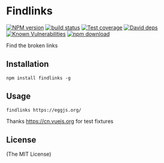 # Findlinks

[![NPM version][npm-image]][npm-url]
[![build status][travis-image]][travis-url]
[![Test coverage][codecov-image]][codecov-url]
[![David deps][david-image]][david-url]
[![Known Vulnerabilities][snyk-image]][snyk-url]
[![npm download][download-image]][download-url]

[npm-image]: https://img.shields.io/npm/v/findlinks.svg?style=flat-square
[npm-url]: https://npmjs.org/package/findlinks
[travis-image]: https://img.shields.io/travis/popomore/findlinks.svg?style=flat-square
[travis-url]: https://travis-ci.org/popomore/findlinks
[codecov-image]: https://codecov.io/gh/popomore/findlinks/branch/master/graph/badge.svg
[codecov-url]: https://codecov.io/gh/popomore/findlinks
[david-image]: https://img.shields.io/david/popomore/findlinks.svg?style=flat-square
[david-url]: https://david-dm.org/popomore/findlinks
[snyk-image]: https://snyk.io/test/npm/findlinks/badge.svg?style=flat-square
[snyk-url]: https://snyk.io/test/npm/findlinks
[download-image]: https://img.shields.io/npm/dm/findlinks.svg?style=flat-square
[download-url]: https://npmjs.org/package/findlinks

Find the broken links

## Installation

```
npm install findlinks -g
```

## Usage

```
findlinks https://eggjs.org/
```

Thanks https://cn.vuejs.org for test fixtures

## License

(The MIT License)
